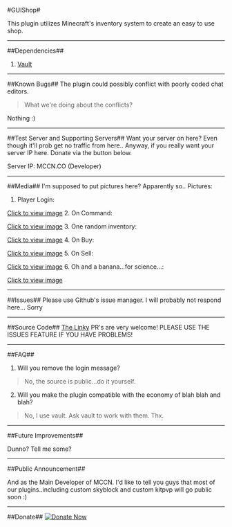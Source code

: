 #GUIShop#

This plugin utilizes Minecraft's inventory system to create an easy to use shop.

---
##Dependencies##
 1. [Vault][9]

---
##Known Bugs##
The plugin could possibly conflict with poorly coded chat editors.
>What we're doing about the conflicts?

Nothing :)

---
##Test Server and Supporting Servers##
Want your server on here? Even though it'll prob get no traffic from here.. Anyway, if you really want your server IP here. Donate via the button below.

Server IP: MCCN.CO (Developer)

---
##Media##
I'm supposed to put pictures here? Apparently so..
Pictures:

 1. Player Login:

 [Click to view image][1]
 2. On Command:

 [Click to view image][2]
 3. One random inventory:

 [Click to view image][3]
 4. On Buy:

 [Click to view image][4]
 5. On Sell:

 [Click to view image][5]
 6. Oh and a banana...for science...:

 [Click to view image][6]

---
##Issues##
Please use Github's issue manager. I will probably not respond here...
Sorry

---
##Source Code##
[The Linky][7]
PR's are very welcome!
PLEASE USE THE ISSUES FEATURE IF YOU HAVE PROBLEMS!

---
##FAQ##

 1. Will you remove the login message?
>No, the source is public...do it yourself.
 2. Will you make the plugin compatible with the economy of blah blah and blah?
 >No, I use vault. Ask vault to work with them. Thx.

---
##Future Improvements##

Dunno? Tell me some?

---
##Public Announcement##

And as the Main Developer of MCCN. I'd like to tell you guys that most of our plugins..including custom skyblock and custom kitpvp will go public soon :)

---
##Donate##
[![Donate Now][8]][10]

[1]: http://i.imgur.com/p0dZ417.png
[2]: http://i.imgur.com/jzwNMEp.png
[3]: http://i.imgur.com/NS5pTeB.png
[4]: http://i.imgur.com/D7h5U53.png
[5]: http://i.imgur.com/75DTNEe.png
[6]: http://i.imgur.com/dATIws1.png
[7]: https://github.com/aaomidi/GUIShop
[8]: http://i.imgur.com/IMY45se.png
[9]: http://dev.bukkit.org/bukkit-plugins/vault/
[10]: https://www.paypal.com/cgi-bin/webscr?cmd=_s-xclick&hosted_button_id=GGHS9N5EPRQD4
</markdown></p>